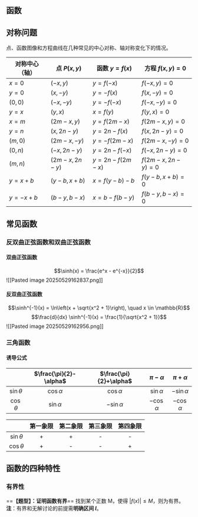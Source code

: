 ## 函数
## 对称问题
点、函数图像和方程曲线在几种常见的中心对称、轴对称变化下的情况。

| 对称中心（轴）  | 点 $P (x, y)$   | 函数 $y=f (x)$    | 方程 $f (x, y)=0$   |
| -------- | -------------- | --------------- | ----------------- |
| $x=0$    | $(-x, y)$      | $y=f (-x)$      | $f(-x, y)=0$      |
| $y=0$    | $(x, -y)$      | $y=-f (x)$      | $f(x, -y)=0$      |
| $(0,0)$  | $(-x, -y)$     | $y=-f (-x)$     | $f(-x, -y)=0$     |
| $y=x$    | $(y, x)$       | $x=f (y)$       | $f(y, x)=0$       |
| $x=m$    | $(2m-x, y)$    | $y=f (2m-x)$    | $f(2m-x, y)=0$    |
| $y=n$    | $(x, 2n-y)$    | $y=2n-f (x)$    | $f(x, 2n-y)=0$    |
| $(m,0)$  | $(2m-x, -y)$   | $y=-f (2m-x)$   | $f(2m-x, -y)=0$   |
| $(0,n)$  | $(-x, 2n-y)$   | $y=2n-f (-x)$   | $f(-x, 2n-y)=0$   |
| $(m, n)$ | $(2m-x, 2n-y)$ | $y=2n-f (2m-x)$ | $f(2m-x, 2n-y)=0$ |
| $y=x+b$  | $(y-b, x+b)$   | $x=f (y-b)-b$   | $f(y-b, x+b)=0$   |
| $y=-x+b$ | $(b-y, b-x)$   | $x=b-f (b-y)$   | $f(b-y, b-x)=0$   |
## 常见函数
### 反双曲正弦函数和双曲正弦函数
#### 双曲正弦函数
$$\sinh(x) = \frac{e^x - e^{-x}}{2}$$
![[Pasted image 20250529162837.png]]
#### 反双曲正弦函数
$$\sinh^{-1}(x) = \ln\left(x + \sqrt{x^2 + 1}\right), \quad x \in \mathbb{R}$$
$$\frac{d}{dx} \sinh^{-1}(x) = \frac{1}{\sqrt{x^2 + 1}}$$
![[Pasted image 20250529162956.png]]
### 三角函数
#### 诱导公式

|              | $\frac{\pi}{2}-\alpha$ | $\frac{\pi}{2}+\alpha$ | $\pi-\alpha$  | $\pi+\alpha$  |
| :----------: | :--------------------: | :--------------------: | :-----------: | :-----------: |
| $\sin\theta$ |      $\cos\alpha$      |      $\cos\alpha$      | $\sin\alpha$  | $-\sin\alpha$ |
| $\cos\theta$ |      $\sin\alpha$      |     $-\sin\alpha$      | $-\cos\alpha$ | $-\cos\alpha$ |

|              | 第一象限 | 第二象限 | 第三象限 | 第四象限 |
| :----------: | :--: | :--: | :--: | :--: |
| $\sin\theta$ |  +   |  +   |  -   |  -   |
| $\cos\theta$ |  +   |  -   |  -   |  +   |

## 函数的四种特性
### 有界性
==**【题型】：证明函数有界**==
找到某个正数 M，使得 $\lvert f (x) \rvert \leq  M$，则为有界。
**注**：有界和无解讨论的前提需**明确区间 $I$**。
